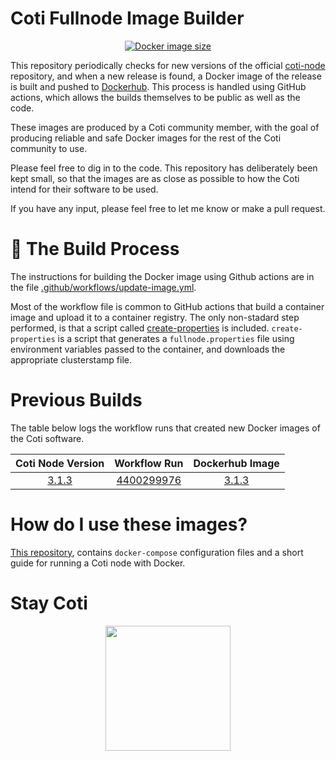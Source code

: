# Coti Fullnode Image Builder

<p align="center">
	<a href="[https://github.com/tomjwells/coti-node](https://hub.docker.com/r/atomnode/coti-node/tags)"><img alt="Docker image size" src="https://img.shields.io/docker/image-size/atomnode/coti-node"></a>
</p>

This repository periodically checks for new versions of the official [coti-node](https://github.com/coti-io/coti-node/releases) repository, and when a new release is found, a Docker image of the release is built and pushed to [Dockerhub](https://hub.docker.com/r/atomnode/coti-node/tags). This process is handled using GitHub actions, which allows the builds themselves to be public as well as the code.

These images are produced by a Coti community member, with the goal of producing reliable and safe Docker images for the rest of the Coti community to use.

Please feel free to dig in to the code. This repository has deliberately been kept small, so that the images are as close as possible to how the Coti intend for their software to be used. 

If you have any input, please feel free to let me know or make a pull request.

# 🔨 The Build Process

The instructions for building the Docker image using Github actions are in the file [.github/workflows/update-image.yml](https://github.com/tj-wells/coti-node-images/blob/master/.github/workflows/update-image.yml). 

Most of the workflow file is common to GitHub actions that build a container image and upload it to a container registry. The only non-stadard step performed, is that a script called [create-properties](https://github.com/tj-wells/coti-node-images/blob/master/create-properties) is included. `create-properties` is a script that generates a `fullnode.properties` file using environment variables passed to the container, and downloads the appropriate clusterstamp file.

# Previous Builds

The table below logs the workflow runs that created new Docker images of the Coti software.

| Coti Node Version |                                          Workflow Run                                          |                                                                            Dockerhub Image                                                                             |
| :---------------: | :--------------------------------------------------------------------------------------------: | :--------------------------------------------------------------------------------------------------------------------------------------------------------------------: |
|       [3.1.3](https://github.com/coti-io/coti-node/releases/tag/3.1.3)       | [4400299976](https://github.com/tomjwells/coti-node-images/actions/runs/4400299976) | [3.1.3](https://hub.docker.com/layers/atomnode/coti-node/3.1.3/images/sha256-f5f7e78d8e03fbda62f6840eda2efd2610db9029d0f60b3696bc5cf8b3d44a3f?context=repo) |

# How do I use these images?

[This repository](https://github.com/tomjwells/coti-node), contains `docker-compose` configuration files and a short guide for running a Coti node with Docker.

# Stay Coti

<p align="center"><a href="https://atomnode.tomoswells.com" target="_blank"><img src="https://pay.coti.io/nodes/atomnode.png" style="width: 200px"></a></p>
